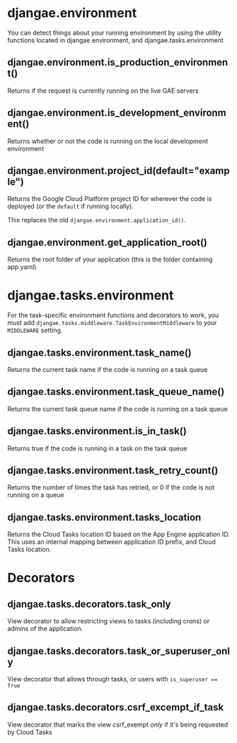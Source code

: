 # djangae.environment

You can detect things about your running environment by using the utility functions
located in djangae.environment, and djangae.tasks.environment

## djangae.environment.is_production_environment()

Returns if the request is currently running on the live GAE servers

## djangae.environment.is_development_environment()

Returns whether or not the code is running on the local development environment

## djangae.environment.project_id(default="example")

Returns the Google Cloud Platform project ID for wherever the code is deployed (or the `default` if running locally).

This replaces the old `djangae.environment.application_id()`.

## djangae.environment.get_application_root()

Returns the root folder of your application (this is the folder containing app.yaml)


# djangae.tasks.environment

For the task-specific environment functions and decorators to work, you must add `djangae.tasks.middleware.TaskEnvironmentMiddleware` to your `MIDDLEWARE` setting.

## djangae.tasks.environment.task_name()

Returns the current task name if the code is running on a task queue

## djangae.tasks.environment.task_queue_name()

Returns the current task queue name if the code is running on a task queue

## djangae.tasks.environment.is_in_task()

Returns true if the code is running in a task on the task queue

## djangae.tasks.environment.task_retry_count()

Returns the number of times the task has retried, or 0 if the code is not
running on a queue

## djangae.tasks.environment.tasks_location

Returns the Cloud Tasks location ID based on the App Engine application ID. This uses an internal
mapping between application ID prefix, and Cloud Tasks location.

# Decorators

## djangae.tasks.decorators.task_only

View decorator to allow restricting views to tasks (including crons) or admins of the application.

## djangae.tasks.decorators.task_or_superuser_only

View decorator that allows through tasks, or users with `is_superuser == True`

## djangae.tasks.decorators.csrf_excempt_if_task

View decorator that marks the view csrf_exempt *only* if it's being requested by Cloud Tasks
